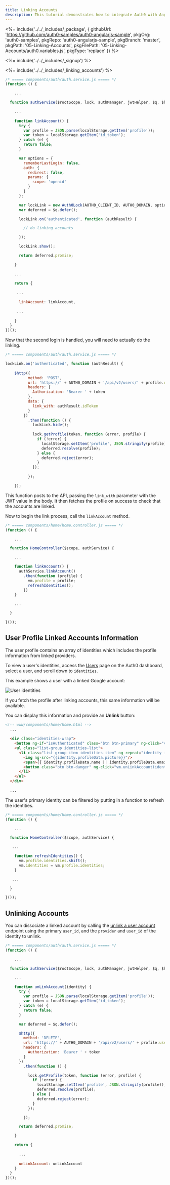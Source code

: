 ```yaml
---
title: Linking Accounts
description: This tutorial demonstrates how to integrate Auth0 with Angular 1.x to link accounts
---
```


<%= include('../../_includes/_package', {
  githubUrl: 'https://github.com/auth0-samples/auth0-angularjs-sample',
  pkgOrg: 'auth0-samples',
  pkgRepo: 'auth0-angularjs-sample',
  pkgBranch: 'master',
  pkgPath: '05-Linking-Accounts',
  pkgFilePath: '05-Linking-Accounts/auth0.variables.js',
  pkgType: 'replace'
}) %>

<%= include('../../_includes/_signup') %>

<%= include('../../_includes/_linking_accounts') %>

```js
/* ===== components/auth/auth.service.js ===== */
(function () {

	...

  function authService($rootScope, lock, authManager, jwtHelper, $q, $http) {

    ...
	
    function linkAccount() {
      try {
        var profile = JSON.parse(localStorage.getItem('profile'));
        var token = localStorage.getItem('id_token');
      } catch (e) {
        return false;
      }

      var options = {
        rememberLastLogin: false,
        auth: {
          redirect: false,
          params: {
            scope: 'openid'
          }
        }
      };

      var lockLink = new Auth0Lock(AUTH0_CLIENT_ID, AUTH0_DOMAIN, options);
      var deferred = $q.defer();

      lockLink.on('authenticated', function (authResult) {

        // do linking accounts

      });

      lockLink.show();

      return deferred.promise;

    }
	
    ...

    return {
	
     ...
	 
      linkAccount: linkAccount,
	  
     ...
	 
    }
  }
})();

```

Now that the second login is handled, you will need to actually do the linking.

```js
/* ===== components/auth/auth.service.js ===== */

lockLink.on('authenticated', function (authResult) {
 
    $http({
          method: 'POST',
          url: 'https://' + AUTH0_DOMAIN + '/api/v2/users/' + profile.user_id + '/identities',
          headers: {
            Authorization: 'Bearer ' + token
          },
          data: {
            link_with: authResult.idToken
          }
        })
          .then(function () {
            lockLink.hide();
          
            lock.getProfile(token, function (error, profile) {
              if (!error) {
                localStorage.setItem('profile', JSON.stringify(profile));
                deferred.resolve(profile);
              } else {
                deferred.reject(error);
              }
            });
          
          });

    });  
```

This function posts to the API, passing the `link_with` parameter with the JWT value in the body. It then fetches the profile on success to check that the accounts are linked.

Now to begin the link process, call the `linkAccount` method.

```js
/* ===== components/home/home.controller.js ===== */
(function () {

	...

  function HomeController($scope, authService) {

    ...

    function linkAccount() {
      authService.linkAccount()
        .then(function (profile) {
          vm.profile = profile;
          refreshIdentities();
        })
    }

    ...

  }

}());
```

## User Profile Linked Accounts Information

The user profile contains an array of identities which includes the profile information from linked providers. 

To view a user's identities, access the [Users](${manage_url}/#/users) page on the Auth0 dashboard, select a user, and scroll down to `identities`. 

This example shows a user with a linked Google account:

![User identities](/media/articles/users/user-identities-linked.png)

If you fetch the profile after linking accounts, this same information will be available. 

You can display this information and provide an **Unlink** button:

```html
<!-- www/components/home/home.html -->
  ...
	
  <div class="identities-wrap">
    <button ng-if="isAuthenticated" class="btn btn-primary" ng-click="vm.linkAccount()">Link Account</button>
    <ul class="list-group identities-list">
      <li class="list-group-item identities-item" ng-repeat="identity in vm.identities">
        <img ng-src="{{identity.profileData.picture}}"/>
        <span>{{ identity.profileData.name || identity.profileData.email }}</span>
        <button class="btn btn-danger" ng-click="vm.unLinkAccount(identity)"><i class="glyphicon glyphicon-trash"></i></button>
      </li>
    </ul>
  </div>
  
  ...
```

The user's primary identity can be filtered by putting in a function to refresh the identities.

```js
/* ===== components/home/home.controller.js ===== */
(function () {

    ...

  function HomeController($scope, authService) {

   ...

    function refreshIdentities() {
      vm.profile.identities.shift();
      vm.identities = vm.profile.identities;
    }

   ...

  }

}());
```

## Unlinking Accounts

You can dissociate a linked account by calling the [unlink a user account](/api/management/v2#!/Users/delete_provider_by_user_id) endpoint using the primary `user_id`, and the `provider` and `user_id` of the identity to unlink.

```js
/* ===== components/auth/auth.service.js ===== */
(function () {

	...

  function authService($rootScope, lock, authManager, jwtHelper, $q, $http) {

    ...

    function unLinkAccount(identity) {
      try {
        var profile = JSON.parse(localStorage.getItem('profile'));
        var token = localStorage.getItem('id_token');
      } catch (e) {
        return false;
      }

      var deferred = $q.defer();

      $http({
        method: 'DELETE',
        url: 'https://' + AUTH0_DOMAIN + '/api/v2/users/' + profile.user_id + '/identities/' + identity.provider + '/' + identity.user_id,
        headers: {
          Authorization: 'Bearer ' + token
        }
      })
        .then(function () {

          lock.getProfile(token, function (error, profile) {
            if (!error) {
              localStorage.setItem('profile', JSON.stringify(profile));
              deferred.resolve(profile);
            } else {
              deferred.reject(error);
            }
          });

        });

      return deferred.promise;

    }

    return {
	
      ...
	  
      unLinkAccount: unLinkAccount
    }
  }
})();
```
